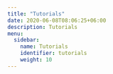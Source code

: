```yaml
---
title: "Tutorials"
date: 2020-06-08T08:06:25+06:00
description: Tutorials
menu:
  sidebar:
    name: Tutorials
    identifier: tutorials
    weight: 10
---
```

